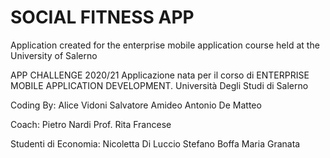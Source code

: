 # SOCIAL FITNESS APP

Application created for the enterprise mobile application course held at the University of Salerno

APP CHALLENGE 2020/21
Applicazione nata per il corso di ENTERPRISE MOBILE APPLICATION DEVELOPMENT.
Università Degli Studi di Salerno

Coding By:
Alice Vidoni 
Salvatore Amideo
Antonio De Matteo 

Coach: Pietro Nardi
Prof. Rita Francese

Studenti di Economia:
Nicoletta Di Luccio
Stefano Boffa
Maria Granata